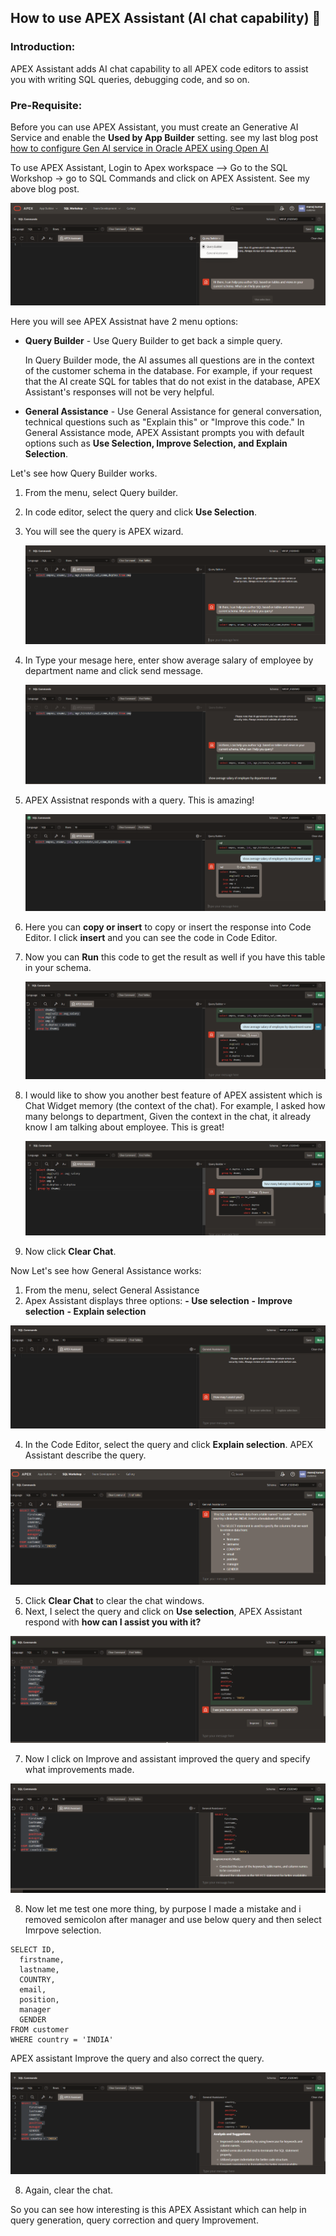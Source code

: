 ## How to use APEX Assistant (AI chat capability) 🤖

### Introduction:
APEX Assistant adds AI chat capability to all APEX code editors to assist you with writing SQL queries, debugging code, and so on.

### Pre-Requisite:
Before you can use APEX Assistant, you must create an Generative AI Service and enable the **Used by App Builder** setting.
see my last blog post [how to configure Gen AI service in Oracle APEX using Open AI](https://mksingla.github.io/2024/08/26/How-to-configure-Gen-AI-service-in-Oracle-APEX-using-OpenAI.html)

To use APEX Assistant, Login to Apex workspace --> Go to the SQL Workshop -> go to SQL Commands and click on APEX Assistent. See my above blog post.

  ![Apex](/docs/assets/apex_assistant/step1-1.PNG)

Here you will see APEX Assistnat have 2 menu options:

- **Query Builder** - Use Query Builder to get back a simple query.

  In Query Builder mode, the AI assumes all questions are in the context of the customer schema in the database. For example, if your request that the AI create SQL for tables that do not exist in the database, APEX 
  Assistant's responses will not be very helpful.

- **General Assistance** - Use General Assistance for general conversation, technical questions such as "Explain this" or "Improve this code." In General Assistance mode, APEX Assistant prompts you with default options such 
  as **Use Selection, Improve Selection, and Explain Selection**.

Let's see how Query Builder works.
  
  1. From the menu, select Query builder.
  2. In code editor, select the query and click **Use Selection**.
  3. You will see the query is APEX wizard.
   
       ![Apex](/docs/assets/apex_assistant/step1-2.PNG)

  4.   In Type your mesage here, enter show average salary of employee by department name and click send message.
 
       ![Apex](/docs/assets/apex_assistant/step1-3.PNG)
       
  6. APEX Assistnat responds with a query. This is amazing!

       ![Apex](/docs/assets/apex_assistant/step1-4.PNG)

  8. Here you can **copy or insert** to copy or insert the response into Code Editor. I click **insert** and you can see the code in Code Editor.
  9. Now you can **Run** this code to get the result as well if you have this table in your schema.

       ![Apex](/docs/assets/apex_assistant/step1-5.PNG)

  10. I would like to show you another best feature of APEX assistent which is Chat Widget memory (the context of the chat). For example, I asked how many belongs to department, Given the context in the chat, it already 
     know I am talking about employee. This is great!

       ![Apex](/docs/assets/apex_assistant/step1-6.PNG)

  11. Now click **Clear Chat**.

Now Let's see how General Assistance works:

  1. From the menu, select General Assistance
  2. Apex Assistant displays three options:
     **- Use selection**
     **- Improve selection**
     **- Explain selection**

  ![Apex](/docs/assets/apex_assistant/step2-1.PNG)
    
  4. In the Code Editor, select the query and click **Explain selection**. APEX Assistant describe the query.

  ![Apex](/docs/assets/apex_assistant/step2-2.PNG)

  5. Click **Clear Chat** to clear the chat windows.
  6. Next, I select the query and click on **Use selection**, APEX Assistant respond with **how can I assist you with it?**

  ![Apex](/docs/assets/apex_assistant/step2-3.PNG)

  7. Now I click on Improve and assistant improved the query and specify what improvements made.

  ![Apex](/docs/assets/apex_assistant/step3-3.PNG)
  
  8. Now let me test one more thing, by purpose I made a mistake and i removed semicolon after manager and use below query and then select Imrpove selection.

   ```
SELECT ID,
     firstname,
     lastname,
     COUNTRY,
     email,
     position,
     manager
     GENDER
FROM customer
WHERE country = 'INDIA'
```
APEX assistant Improve the query and also correct the query.

![Apex](/docs/assets/apex_assistant/step2-4.PNG)

 8. Again, clear the chat.

So you can see how interesting is this APEX Assistant which can help in query generation, query correction and query Improvement.      

     
   




     
